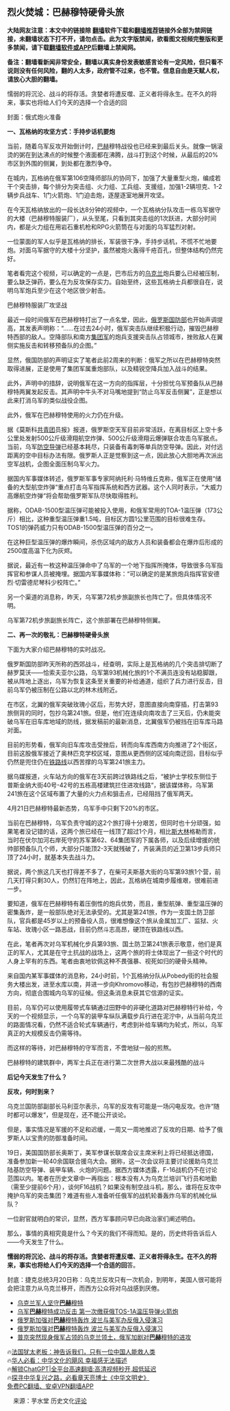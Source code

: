  <!-- 面包屑导航 --> <h2>烈火焚城：巴赫穆特硬骨头旅</h2> <p class="notice"><b>大陆网友注意：本文中的链接除 <a href="https://github.com/bannedbook/fanqiang" >翻墙</a>软件下载和<a href="https://github.com/killgcd/justmysocks/blob/master/README.md">翻墙推荐</a>链接外全部为禁网链接，未翻墙状态下打不开，请勿点击。此为文字版禁闻，欲看图文视频完整版和更多禁闻，请下载<a href="https://github.com/bannedbook/fanqiang">翻墙软件或APP</a>后翻墙上禁闻网。</p><p>备注：翻墙看新闻非常安全，翻墙以真实身份发表敏感言论有一定风险，但只看不说则没有任何风险，翻的人太多，政府管不过来，也不管。信息自由是天赋人权，请放心大胆的翻墙。</b></p>  <div class="entry"> <p id="summary">懦弱的将沉沦、战斗的将存活。贪婪者将遭反噬、正义者将得永生。在不久的将来，事实也将给人们今天的选择一个合适的回</p> <p>封面：俄式炮火准备</p> <p><strong>一、瓦格纳的攻坚方式：手持步话机要炮</strong></p> <p>当前，随着乌军反攻开始倒计时，<a href="https://www.bannedbook.org/bnews/tag/%e5%b7%b4%e8%b5%ab/" class="st_tag internal_tag" rel="tag" title="标签 巴赫 下的日志">巴赫</a>穆特战役也已经来到最后关头。就像一锅滚烫的粥在到达沸点的时候整个液面都在沸腾，战斗打到这个时候，从最后的20%市区到外围的侧翼，到处都在激烈争夺。</p> <p>在城内，瓦格纳在俄军第106空降师部队的协同下，加强了大量重型火炮，编成若干个突击排，每个排分为突击组、火力组、工兵组、支援组，加强1-2辆坦克、1-2辆步兵战车、1门火箭炮、1门迫击炮，逐屋逐室地展开攻坚。</p> <p>在今天瓦格纳放出的一段长达8分钟的视频中，一个瓦格纳分队攻击一栋乌军据守的大楼（巴赫穆特服装厂），从头至尾，只看到其突击组的1次跃进，大部分时间内，都是火力组在用岩石重机枪和RPG火箭筒在与对面的乌军猛烈对射。</p> <p>一位蒙面的军人似乎是瓦格纳的排长，军装很干净，手持步话机，不慌不忙地要炮。对面乌军据守的大楼十分坚护，虽然被炮火轰得千疮百孔，但整体结构仍然完好。</p> <p>笔者看完这个视频，可以确定的一点是，巴市后方的<a href="https://www.bannedbook.org/bnews/tag/%e4%b9%8c%e5%85%8b%e5%85%b0/" class="st_tag internal_tag" rel="tag" title="标签 乌克兰 下的日志">乌克兰</a>炮兵要么已经被压制，要么缺乏弹药，要么在为反攻保存实力。自始至终，这些瓦格纳士兵都很自在，说明乌军炮兵至少在这个地区很少射击。</p> <p>巴赫穆特服装厂攻坚战</p> <p>最近一段时间俄军在巴赫穆特打出了一点名堂，因此，<a href="https://www.bannedbook.org/bnews/tag/%e4%bf%84%e7%bd%97%e6%96%af/" class="st_tag internal_tag" rel="tag" title="标签 俄罗斯 下的日志">俄罗斯</a><a href="https://www.bannedbook.org/bnews/tag/%E5%9B%BD%E9%98%B2%E9%83%A8/" class="st_tag internal_tag" rel="tag" title="标签 国防部 下的日志">国防部</a>也开始声调提高，其发表声明称：“……在过去24小时，俄军突击队继续积极行动，摧毁巴赫穆特西部的敌人。空降部队和南方<a href="https://www.bannedbook.org/bnews/tag/%e9%9b%86%e5%9b%a2%e5%86%9b/" class="st_tag internal_tag" rel="tag" title="标签 集团军 下的日志">集团军</a>的炮兵支援突击队占领城市，挫败敌人在翼侧实施反击和转移预备队的企图。”</p> <p>显然，俄国防部的声明证实了笔者此前2周来的判断：俄军之所以在巴赫穆特突然取得进展，正是使用了集团军属重炮部队，以及精锐空降兵加入战斗的结果。</p> <p>此外，声明中的措辞，说明俄军在这一方向的指挥层，十分担忧乌军预备队从巴赫穆特两翼发起反击。其声明中牛头不对马嘴地提到“防止乌军反击侧翼”，正是想以此来打消乌军的类似战役企图。</p> <p>此外，俄军在巴赫穆特使用的火力仍在升级。</p> <p>据《莫斯科<a href="https://www.bannedbook.org/bnews/tag/%e5%85%b1%e9%9d%92%e5%9b%a2/" class="st_tag internal_tag" rel="tag" title="标签 共青团 下的日志">共青团</a>员报》报道，俄罗斯空天军目前非常活跃，在离目标区上空十多公里处发射500公斤级滑翔航空炸弹、500公斤级滑翔云爆弹联合攻击乌军据点。当前，乌军<a href="https://www.bannedbook.org/bnews/tag/%E9%98%B2%E7%A9%BA%E5%AF%BC%E5%BC%B9/" class="st_tag internal_tag" rel="tag" title="标签 防空导弹 下的日志">防空导弹</a>已经基本耗尽，只装备有毒刺等单兵防空导弹。因此，对付远距离的空中目标办法有限。俄罗斯人正是觉察到这一点，因此放心大胆地再次派出空军战机，企图全面压制乌军火力。</p> <p>据国内军事媒体转述，俄罗斯军事专家阿纳托利·马特维丘克称，俄军正在使用“储备的大型航空炸弹“重点打击乌军指挥系统和西方武器。这个人同时表示，“大威力高爆航空炸弹“将会帮助俄罗斯军队尽快取得胜利。</p> <p>据称，ODAB-1500型温压弹可能被投入使用，和俄军常用的TOA-1温压弹（173公斤）相比，这种重型温压弹重1.5吨，目标区方圆1公里范围的目标很难生存。TOS1的弹药威力只有ODAB-1500型温压弹的百分之一。</p> <p>在这种巨型温压弹的爆炸瞬间，杀伤区域内的敌方人员和装备都会在爆炸后形成的2500度高温下化为灰烬。</p> <p>据说，最近有一枚这种温压弹命中了乌军的一个地下指挥所掩体，导致很多乌军指挥官和参谋人员被掩埋。据国内军事媒体称：“可以确定的是某旅炮兵指挥官安德烈·切雷德尼琴科少校阵亡。”</p> <p>另一个渠道的消息称，昨天，乌军第72机步旅副旅长也阵亡了。但具体情况不明。</p> <p>乌军第72机步旅副旅长阵亡，这个旅部署在巴赫穆特侧翼。</p> <p><strong>二、再一次的敬礼：巴赫穆特硬骨头旅</strong></p> <p>下面为大家介绍巴赫穆特的实时战况。</p>  <p>俄罗斯国防部昨天所称的西郊战斗，经查明，实际上是瓦格纳的几个突击排切断了赫罗莫沃——恰索夫亚尔公路，乌军第93机械化旅的1个不满员连没有站稳脚跟，被从阵地上逐出，乌军为恢复这条至关重要的补给通道，组织了兵力进行反击，目前乌军仍被压制在公路以北的林木线附近。</p> <p>在市区，北翼的俄军突破玫瑰小区后，形势大好，意图直接向南穿插，打击第93旅侧背的同时，包抄乌第241旅。但是，他们在连续向南攻击了三天后，仍未能突破乌军在旧车库地域的防线，据发稿前的最新消息，北翼俄军仍被挡在旧车库马路对面。</p> <p>目前的形势看，俄军向旧车库攻击受挫后，转而向车库西南方向推进了2个街区，目前这股俄军接近了奥林匹克学校区域，意图从更西侧的区域向南迂回，目标似乎仍然是兜住仍在<a href="https://www.bannedbook.org/bnews/tag/%E9%93%81%E8%B7%AF%E7%BA%BF/" class="st_tag internal_tag" rel="tag" title="标签 铁路线 下的日志">铁路线</a>以西苦撑的乌军第241旅主力。</p> <p>据乌媒报道，火车站方向的俄军在3天前跨过铁路线之后，“被护士学校东侧位于普斯金纳大街40号-42号的五栋高楼建筑拦住进攻线路“，据该媒体称，乌军第241旅在这个区域布置了大量的火力点和狙击点，已经阻挡了俄军两天。</p> <p>4月21日巴赫穆特最新态势，乌军手中只剩下20%的市区。</p> <p>当前在巴赫穆特，乌军负责守城的这2个旅打得十分艰苦，但同时也十分顽强，如果笔者没记错的话，这两个旅已经在一线顶了超过1个月，相比<span class='wp_keywordlink'><a href="https://www.bannedbook.org/forum2/topic1256.html" title="斯大林（上、中、下册）" target="_blank">斯大林</a></span>格勒而言，当时在伏尔加河右岸死守的苏军第62、64集团军的下属各师，以及后续增援的统帅部预备队几个师，大部分只能顶2-3天就残破了，齐装满员的近卫第13步兵师只顶了24小时，就基本失去战斗力。</p> <p>据说，两个旅这几天也打得差不多了，在柴可夫斯基大街的乌军第93旅1个营，前几天打得只剩30人，仍然钉在阵地上，因此，瓦格纳在城南步履维艰，很难前进一步。</p> <p>要知道，俄军在巴赫穆特有着压倒性的炮兵优势，而且，重型航弹、重型温压弹的密集轰炸，是一般部队绝对无法承受的。尤其是第241旅，作为一支国土防卫部队，官兵都是45岁以上的预备役人员，很难想像这个旅从金属加工厂、监狱、火车站、玫瑰小区一路恶战，目前仍然斗志高昂，硬顶在铁路线以西。</p> <p>在此，笔者再次对乌军机械化步兵第93旅、国土防卫第241旅表示敬意，他们是真正的军人，尤其是在守土抗战的战场上，这两个旅的将士体现出了一些这个时代的人身上罕有的东西。笔者由衷地钦佩这种不畏强暴、视死如归的硬骨头精神。</p> <p>来自国内某军事媒体的消息称，24小时前，1个瓦格纳分队从Pobedy街的社会服务大楼出发，进至水库以南，并进一步向Khromovo移动，有包抄巴赫穆特的西南方向，彻底合围城内乌军的征候。但这条消息未获其它信源的证实。</p> <p>目前，乌军仍可以使用履带式车辆通过田野中的非硬化道路对巴赫穆特行补给，今天的一个视频显示，一个乌军的装甲车纵队满载步兵行进在泥泞中，从当前乌克兰的路面情况看，仍然不适合轮式车辆通行，考虑到补给车辆均为轮式，所以，乌军真正的大规模反击仍需等待。</p>  <p>而这样的等待，对巴赫穆特的守军而言，不啻地狱一般的煎熬。</p> <p>巴赫穆特的建筑群中，两军士兵正在进行第二次世界大战以来最残酷的战斗</p> <p><strong>后记今天发生了什么？</strong></p> <p><strong>反攻，何时到来？</strong></p> <p>乌克兰国防部副部长马利亚尔表示，乌军的反攻有可能是一场闪电反攻。也许“随时都可以爆发“，但是现在，还不能公开谈论。</p> <p>但是，事实情况是军援的不足和迟缓，一周又一周地推迟了反攻的日期、给予了俄罗斯人以宝贵的防御准备时间。</p> <p>19日，美国国防部长奥斯丁，美军参谋长联席会议主席米利上将已经抵达德国，准备参加新一轮40余国联合援乌大会。据称，这一次会议将主要讨论援助乌克兰陆基防空导弹、装甲车辆、火炮的问题。据西方媒体透露，F-16战机仍不在讨论范围以内。笔者在历史文章中一再指出：根本没有人为乌克兰培训飞行员和地勤（需至少提前6个月），谈何F16战机？如果没有制空战斗机，那么，谁将在反攻中掩护乌军的突击集团？难道有些人准备听任俄军的战机轮番轰炸乌军的机械化纵队？</p> <p>一位尉官就明白的常识，显然，西方军事顾问早已向政治家们阐述明白。</p> <p>那么，事情的真相究竟是什么？今天的我们不得而知。是的，历史终将告诉后人——今天发生了什么。</p> <p><strong>懦弱的将沉沦、战斗的将存活。贪婪者将遭反噬、正义者将得永生。在不久的将来，事实也将给人们今天的选择一个合适的回</strong>答。</p> <p>封底：捷克总统3月20日称：乌克兰反攻只有一次机会，到明年，美国人很可能将会把注意力从乌克兰移开，而西方公众将对乌战感到厌倦。</p>  <!--<div id="taboola-mid-1"></div>--><ul class='op-related-articles' title='相关阅读'> <li><a href='https://www.bannedbook.org/bnews/bannedvideo/20230422/1875134.html' target='_blank'>乌克兰军人坚守<b>巴赫</b>穆特</a></li> <li><a href='https://www.bannedbook.org/bnews/worldnews/20230420/1874132.html' target='_blank'>乌军<b>巴赫</b>穆特成功反击 第一次缴获俄TOS-1A温压导弹火箭炮</a></li> <li><a href='https://www.bannedbook.org/bnews/bannedvideo/20230419/1873856.html' target='_blank'>俄罗斯加强对<b>巴赫</b>穆特轰炸  波兰与美军办反俄入侵演习</a></li> <li><a href='https://www.bannedbook.org/bnews/worldnews/20230419/1873855.html' target='_blank'>俄罗斯加强对<b>巴赫</b>穆特轰炸 波兰与美军办反俄入侵演习</a></li> <li><a href='https://www.bannedbook.org/bnews/worldnews/20230418/1873743.html' target='_blank'>普京突然现身俄军占领的乌克兰领土，俄军加剧对<b>巴赫</b>穆特的进攻</a></li> </ul> <p class="texttj"> 🔥<a href="https://www.bannedbook.org/bnews/ssgc/20230219/1850782.html" target="_blank">法国犹太老板：神告诉我们，只有一位中国人能救人类</a><br/> 🔥<a href="https://www.bannedbook.org/bnews/comments/20220220/1694796.html" target="_blank">华人必看：中华文化的飓风 幸福感无法描述</a><br/> 🔥<a href="https://github.com/bannedbook/fanqiang/wiki/V2ray%E6%9C%BA%E5%9C%BA" target="_blank">解锁ChatGPT|全平台高速翻墙:高清视频秒开,超低延迟</a><br/> 🔥<a href="https://www.bannedbook.org/bnews/comments/20220808/1768773.html" target="_blank">探寻中华复兴之路，必看章天亮博士《中华文明史》</a><br/> <a href="https://github.com/bannedbook/fanqiang/wiki/%E7%A6%81%E9%97%BB%E7%BD%91%E5%AE%89%E5%8D%93%E7%BF%BB%E5%A2%99%E6%96%B0%E9%97%BBAPP" target="_blank">免费PC翻墙、安卓VPN翻墙APP</a><br/> </p><p class="src-info">　来源：芋水堂 历史文化<span class='wp_keywordlink_affiliate'><a href="https://www.bannedbook.org/bnews/comments/" title="新闻评论" target="_blank">评论</a></span> </p><a name='sharetosocial'></a> <div style="margin-bottom:5px;padding-bottom:5px;clear:both"> <div id="archive-pix-1" class="banner-ads"> <!-- AuctionX Display platform tag START --> <div id="27602x728x90x621x_ADSLOT1" clicktrack="%%CLICK_URL_ESC%%"></div>  <!-- AuctionX Display platform tag END --> </div> <div id="archive-pix-2" class="banner-ads"> <!-- AuctionX Display platform tag START --> <div id="27556x300x250x621x_ADSLOT1" clicktrack="%%CLICK_URL_ESC%%" style="margin:0 auto;text-align:center"></div>  <!-- AuctionX Display platform tag END --> </div> </div>  <div id="archive-pix-1" class="banner-ads"> <!-- AuctionX Display platform tag START --> <div id="27603x728x90x621x_ADSLOT1" clicktrack="%%CLICK_URL_ESC%%"></div>  <!-- AuctionX Display platform tag END --> </div> </div><!--END ENTRY--> 